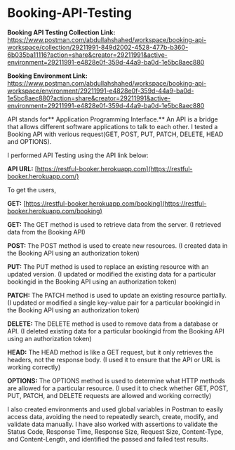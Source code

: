 # Booking-API-Testing

**Booking API Testing Collection Link:** https://www.postman.com/abdullahshahed/workspace/booking-api-workspace/collection/29211991-849d2002-4528-477b-b360-6b035ba11116?action=share&creator=29211991&active-environment=29211991-e4828e0f-359d-44a9-ba0d-1e5bc8aec880  

**Booking Environment Link:** https://www.postman.com/abdullahshahed/workspace/booking-api-workspace/environment/29211991-e4828e0f-359d-44a9-ba0d-1e5bc8aec880?action=share&creator=29211991&active-environment=29211991-e4828e0f-359d-44a9-ba0d-1e5bc8aec880

API stands for** Application Programming Interface.** An API is a bridge that allows different software applications to talk to each other. I tested a Booking API with verious request(GET, POST, PUT, PATCH, DELETE, HEAD and OPTIONS).

I performed API Testing using the API link below:

**API URL:** [https://restful-booker.herokuapp.com](https://restful-booker.herokuapp.com/)

To get the users, 

**GET:** [https://restful-booker.herokuapp.com/booking](https://restful-booker.herokuapp.com/booking)

**GET:** The GET method is used to retrieve data from the server. (I retrieved data from the Booking API)

**POST:** The POST method is used to create new resources. (I created data in the Booking API using an authorization token)

**PUT:** The PUT method is used to replace an existing resource with an updated version. (I updated or modified the existing data for a particular bookingid in the Booking API using an authorization token)

**PATCH:** The PATCH method is used to update an existing resource partially. (I updated or modified a single key-value pair for a particular bookingid in the Booking API using an authorization token)

**DELETE:** The DELETE method is used to remove data from a database or API. (I deleted existing data for a particular bookingid from the Booking API using an authorization token)

**HEAD:** The HEAD method is like a GET request, but it only retrieves the headers, not the response body. (I used it to ensure that the API or URL is working correctly)

**OPTIONS:** The OPTIONS method is used to determine what HTTP methods are allowed for a particular resource. (I used it to check whether GET, POST, PUT, PATCH, and DELETE requests are allowed and working correctly)

I also created environments and used global variables in Postman to easily access data, avoiding the need to repeatedly search, create, modify, and validate data manually.
I have also worked with assertions to validate the Status Code, Response Time, Response Size, Request Size, Content-Type, and Content-Length, and identified the passed and failed test results.
